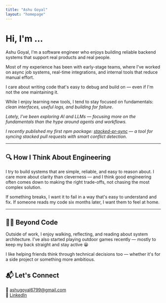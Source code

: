 ```yaml
---
title: "Ashu Goyal"
layout: "homepage"
---
```


# Hi, I'm ...

Ashu Goyal, I'm a software engineer who enjoys building reliable backend systems that support real products and real people.

Most of my experience has been with early-stage teams, where I've worked on async job systems, real-time integrations, and internal tools that reduce manual effort.

I care about writing code that's easy to debug and build on — even if I'm not the one maintaining it.

While I enjoy learning new tools, I tend to stay focused on fundamentals: _clean interfaces, useful logs, and building for failure_.

_Lately, I've been exploring AI and LLMs — focusing more on the fundamentals than the hype around agents and workflows._

_I recently published my first npm package: [stacked-pr-sync](https://www.npmjs.com/package/stacked-pr-sync) — a tool for syncing stacked pull requests with smart conflict detection._

---

## 🔍 How I Think About Engineering

I try to build systems that are simple, reliable, and easy to reason about. I care more about clarity than cleverness — and I think good engineering often comes down to making the right trade-offs, not chasing the most complex solution.

If something breaks, I want it to fail in a way that's easy to understand and fix. If someone reads my code six months later, I want them to feel at home.

---

## 🧘‍♂️ Beyond Code

Outside of work, I enjoy walking, reflecting, and reading about system architecture. I've also started playing outdoor games recently — mostly to keep my back straight and stay active 😀

I like helping friends think through technical decisions too — whether it's for a side project or something more ambitious.

## 📬 Let's Connect

📧 ashugoyal6799@gmail.com  
🔗 [LinkedIn](https://linkedin.com/in/ashu-goyal)
